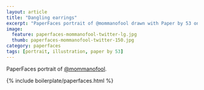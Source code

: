 ```yaml
---
layout: article
title: "Dangling earrings"
excerpt: "PaperFaces portrait of @mommanofool drawn with Paper by 53 on an iPad."
image: 
  feature: paperfaces-mommanofool-twitter-lg.jpg
  thumb: paperfaces-mommanofool-twitter-150.jpg
category: paperfaces
tags: [portrait, illustration, paper by 53]
---
```


PaperFaces portrait of [@mommanofool](http://twitter.com/mommanofool).

{% include boilerplate/paperfaces.html %}